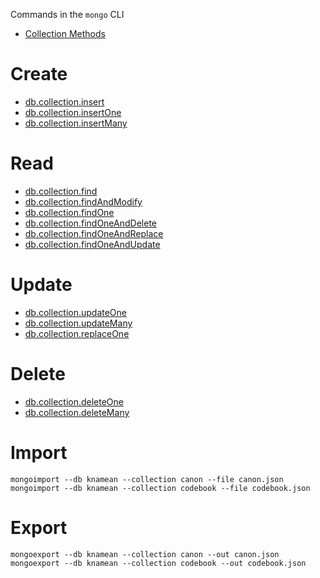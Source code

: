 Commands in the `mongo` CLI

- [Collection Methods](https://docs.mongodb.com/manual/reference/method/js-collection/)

# Create

- [db.collection.insert](https://docs.mongodb.com/manual/reference/method/db.collection.insert/)
- [db.collection.insertOne](https://docs.mongodb.com/manual/reference/method/db.collection.insertOne/)
- [db.collection.insertMany](https://docs.mongodb.com/manual/reference/method/db.collection.insertMany/)

# Read

- [db.collection.find](https://docs.mongodb.com/manual/reference/method/db.collection.find/)
- [db.collection.findAndModify](https://docs.mongodb.com/manual/reference/method/db.collection.findAndModify/)
- [db.collection.findOne](https://docs.mongodb.com/manual/reference/method/db.collection.findOne/)
- [db.collection.findOneAndDelete](https://docs.mongodb.com/manual/reference/method/db.collection.findOneAndDelete/)
- [db.collection.findOneAndReplace](https://docs.mongodb.com/manual/reference/method/db.collection.findAndReplace/)
- [db.collection.findOneAndUpdate](https://docs.mongodb.com/manual/reference/method/db.collection.findAndUpdate/)

# Update

- [db.collection.updateOne](https://docs.mongodb.com/manual/reference/method/db.collection.updateOne)
- [db.collection.updateMany](https://docs.mongodb.com/manual/reference/method/db.collection.updateMany)
- [db.collection.replaceOne](https://docs.mongodb.com/manual/reference/method/db.collection.replaceOne)

# Delete

- [db.collection.deleteOne](https://docs.mongodb.com/manual/reference/method/db.collection.deleteOne)
- [db.collection.deleteMany](https://docs.mongodb.com/manual/reference/method/db.collection.deleteMany)

# Import

    mongoimport --db knamean --collection canon --file canon.json
    mongoimport --db knamean --collection codebook --file codebook.json

# Export

    mongoexport --db knamean --collection canon --out canon.json
    mongoexport --db knamean --collection codebook --out codebook.json
    
